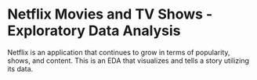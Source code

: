 # Netflix Movies and TV Shows - Exploratory Data Analysis
Netflix is an application that continues to grow in terms of popularity, shows, and content. This is an EDA that visualizes and tells a story utilizing its data.
